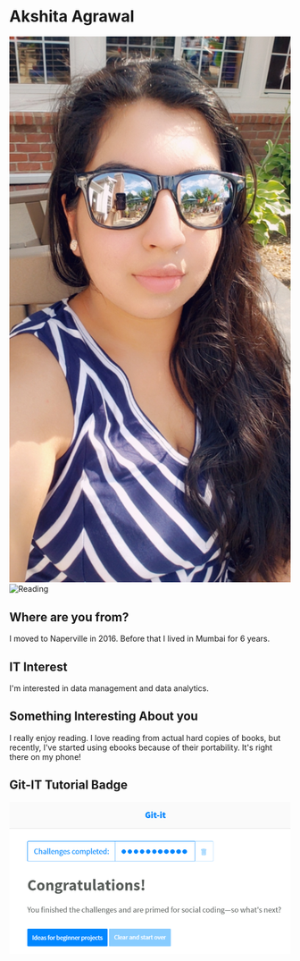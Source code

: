 # Akshita Agrawal

![Me](images/me.jpg "Me")
![Reading](images/reading.jpg "Reading")

## Where are you from?

I moved to Naperville in 2016. Before that I lived in Mumbai for 6 years.

## IT Interest

I'm interested in data management and data analytics.

## Something Interesting About you

I really enjoy reading. I love reading from actual hard copies of books, but recently, I've started using ebooks because of their portability. It's right there on my phone!

## Git-IT Tutorial Badge

![Git Tutorial](images/git-it.png "Git")